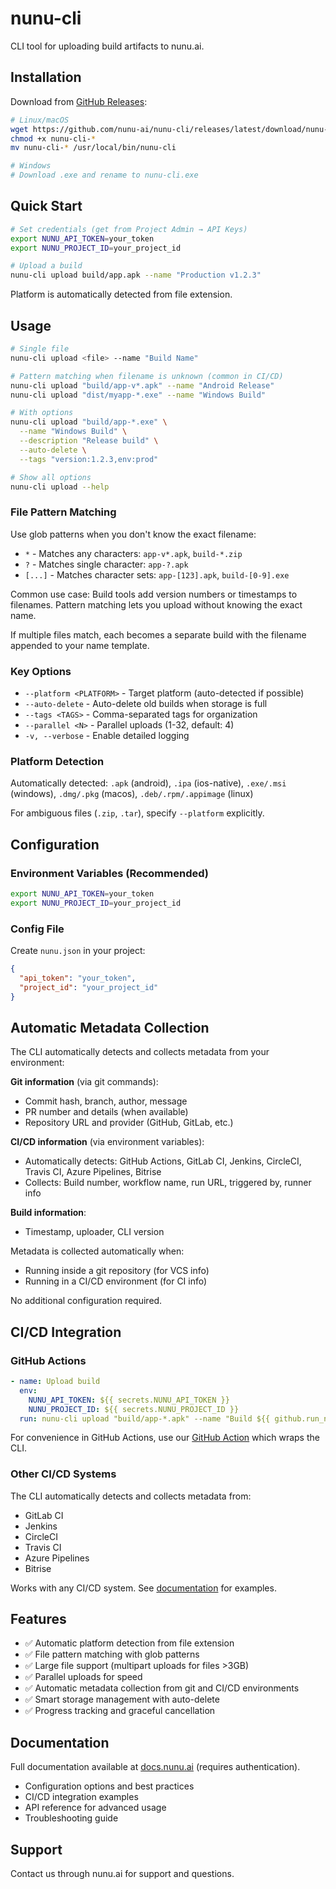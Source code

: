 # nunu-cli

CLI tool for uploading build artifacts to nunu.ai.

## Installation

Download from [GitHub Releases](https://github.com/nunu-ai/nunu-cli/releases):
```bash
# Linux/macOS
wget https://github.com/nunu-ai/nunu-cli/releases/latest/download/nunu-cli-*-linux-x86_64
chmod +x nunu-cli-*
mv nunu-cli-* /usr/local/bin/nunu-cli

# Windows
# Download .exe and rename to nunu-cli.exe
```

## Quick Start
```bash
# Set credentials (get from Project Admin → API Keys)
export NUNU_API_TOKEN=your_token
export NUNU_PROJECT_ID=your_project_id

# Upload a build
nunu-cli upload build/app.apk --name "Production v1.2.3"
```

Platform is automatically detected from file extension.

## Usage
```bash
# Single file
nunu-cli upload <file> --name "Build Name"

# Pattern matching when filename is unknown (common in CI/CD)
nunu-cli upload "build/app-v*.apk" --name "Android Release"
nunu-cli upload "dist/myapp-*.exe" --name "Windows Build"

# With options
nunu-cli upload "build/app-*.exe" \
  --name "Windows Build" \
  --description "Release build" \
  --auto-delete \
  --tags "version:1.2.3,env:prod"

# Show all options
nunu-cli upload --help
```

### File Pattern Matching

Use glob patterns when you don't know the exact filename:

- `*` - Matches any characters: `app-v*.apk`, `build-*.zip`
- `?` - Matches single character: `app-?.apk`
- `[...]` - Matches character sets: `app-[123].apk`, `build-[0-9].exe`

Common use case: Build tools add version numbers or timestamps to filenames. Pattern matching lets you upload without knowing the exact name.

If multiple files match, each becomes a separate build with the filename appended to your name template.

### Key Options

- `--platform <PLATFORM>` - Target platform (auto-detected if possible)
- `--auto-delete` - Auto-delete old builds when storage is full
- `--tags <TAGS>` - Comma-separated tags for organization
- `--parallel <N>` - Parallel uploads (1-32, default: 4)
- `-v, --verbose` - Enable detailed logging

### Platform Detection

Automatically detected: `.apk` (android), `.ipa` (ios-native), `.exe/.msi` (windows), `.dmg/.pkg` (macos), `.deb/.rpm/.appimage` (linux)

For ambiguous files (`.zip`, `.tar`), specify `--platform` explicitly.

## Configuration

### Environment Variables (Recommended)
```bash
export NUNU_API_TOKEN=your_token
export NUNU_PROJECT_ID=your_project_id
```

### Config File

Create `nunu.json` in your project:
```json
{
  "api_token": "your_token",
  "project_id": "your_project_id"
}
```

## Automatic Metadata Collection

The CLI automatically detects and collects metadata from your environment:

**Git information** (via git commands):
- Commit hash, branch, author, message
- PR number and details (when available)
- Repository URL and provider (GitHub, GitLab, etc.)

**CI/CD information** (via environment variables):
- Automatically detects: GitHub Actions, GitLab CI, Jenkins, CircleCI, Travis CI, Azure Pipelines, Bitrise
- Collects: Build number, workflow name, run URL, triggered by, runner info

**Build information**:
- Timestamp, uploader, CLI version

Metadata is collected automatically when:
- Running inside a git repository (for VCS info)
- Running in a CI/CD environment (for CI info)

No additional configuration required.

## CI/CD Integration

### GitHub Actions
```yaml
- name: Upload build
  env:
    NUNU_API_TOKEN: ${{ secrets.NUNU_API_TOKEN }}
    NUNU_PROJECT_ID: ${{ secrets.NUNU_PROJECT_ID }}
  run: nunu-cli upload "build/app-*.apk" --name "Build ${{ github.run_number }}"
```

For convenience in GitHub Actions, use our [GitHub Action](https://github.com/nunu-ai/upload-build-action) which wraps the CLI.

### Other CI/CD Systems

The CLI automatically detects and collects metadata from:
- GitLab CI
- Jenkins
- CircleCI
- Travis CI
- Azure Pipelines
- Bitrise

Works with any CI/CD system. See [documentation](https://docs.nunu.ai) for examples.

## Features

- ✅ Automatic platform detection from file extension
- ✅ File pattern matching with glob patterns
- ✅ Large file support (multipart uploads for files >3GB)
- ✅ Parallel uploads for speed
- ✅ Automatic metadata collection from git and CI/CD environments
- ✅ Smart storage management with auto-delete
- ✅ Progress tracking and graceful cancellation

## Documentation

Full documentation available at [docs.nunu.ai](https://docs.nunu.ai) (requires authentication).

- Configuration options and best practices
- CI/CD integration examples
- API reference for advanced usage
- Troubleshooting guide

## Support

Contact us through nunu.ai for support and questions.
